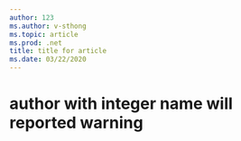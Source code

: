 ```yaml
---
author: 123
ms.author: v-sthong
ms.topic: article
ms.prod: .net
title: title for article
ms.date: 03/22/2020
---
```


# author with integer name will reported warning
